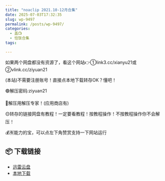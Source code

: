 ```yaml
---
title: "noaclip 2021.10-12月合集"
date: 2025-07-03T17:32:35
slug: wp-9497
permalink: /posts/wp-9497/
categories:
  - 盖📺
  - 恰饭合集
tags:

---
```


如果两个网盘都没有资源了，看这个网站👉①link3.cc/xianyu21或②vlink.cc/ziyuan21

(本站)不需要注册账号！直接点本地下载转存OK？懂吧！

🟢解压密码:ziyuan21

🔵解压用解压专家！(应用商店有)

🟡转存的链接网盘有教程！一定要看教程！按教程操作！不按教程操作你不会解压！

💰🈶能力的宝，可以点左下角赞赏支持一下网站运行

## 📦 下载链接
- [迅雷云盘](https://blziyuan21.com/pay-download/9497?key=a76d7aa6a9&down_id=0)
- [本地下载](https://blziyuan21.com/pay-download/9497?key=a76d7aa6a9&down_id=1)

